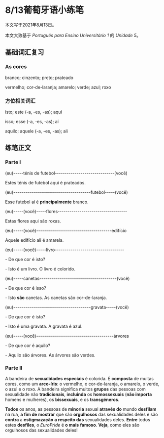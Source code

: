 # 8/13葡萄牙语小练笔

本文写于2021年8月13日。

本文大致基于 *Português para Ensino Universitário 1* 的 *Unidade 5*。

## 基础词汇复习

### As cores

branco; cinzento; preto; prateado

vermelho; cor-de-laranja; amarelo; verde; azul; roxo

### 方位相关词汇

isto; este (-a, -es, -as); aqui

isso; esse (-a, -es, -as); aí

aquilo; aquele (-a, -es, -as); ali

## 练笔正文

### Parte I

(eu)-----ténis de futebol------------------------------(você)

Estes ténis de futebol aqui é prateados.

(eu)---------------------------------------futebol-----(você)

Esse futebol aí é **principalmente** branco.

(eu)-----(você)-----flores-----------------------------------

Estas flores aqui são roxas.

(eu)-----(você)--------------------------------------edifício

Aquele edifício ali é amarela.

(eu)-----(você)-----livro-----------------------------------

\- De que cor é isto?

\- Isto é um livro. O livro é colorido.

(eu)-----canetas---------------------------------------(você)

\- De que cor é isso?

\- Isto **são** canetas. As canetas são cor-de-laranja.

(eu)---------------------------------------gravata-----(você)

\- De que cor é isto?

\- Isto é uma gravata. A gravata é azul.

(eu)-----(você)---------------------------------------árvores

\- De que cor é aquilo?

\- Aquilo são árvores. As árvores são verdes.

### Parte II

A bandeira de **sexualidades** **especiais** é colorida. É **composta** de muitas cores, como um **arco-íris**: o vermelho, o cor-de-laranja, o amarelo, o verde, o azul e o roxo.
A bandeira significa muitos **grupos** das pessoas com sexualidade não **tradicionais**,
**incluinda** os **homossexuais** (**não importa** homens e mulheres), os **bissexuais**, e os **transgéneros**.

**Todos** os anos, as pessoas de **minoria** sexual **através do** mundo **desfilam** na rua, **a fim de** **mostrar** que são **orgulhosos** das sexualidades deles
e são **contra** a **estigmazação** **a respeito das** sexualidades deles.
**Entre** todos estes **desfiles**, o *EuroPride* é **o mais** **famoso**. **Veja**, como eles são orgulhosos das sexualidades deles!
